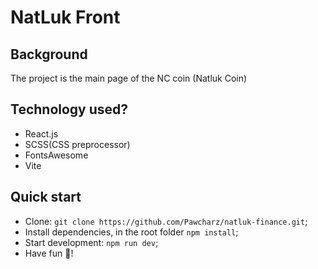 # NatLuk Front <!-- omit in toc -->

## Background
  The project is the main page of the NC coin (Natluk Coin)

## Technology used?
- React.js
- SCSS(CSS preprocessor)
- FontsAwesome
- Vite

## Quick start
- Clone: `git clone https://github.com/Pawcharz/natluk-finance.git`;
- Install dependencies, in the root folder `npm install`;
- Start development: `npm run dev`;
- Have fun 👾!